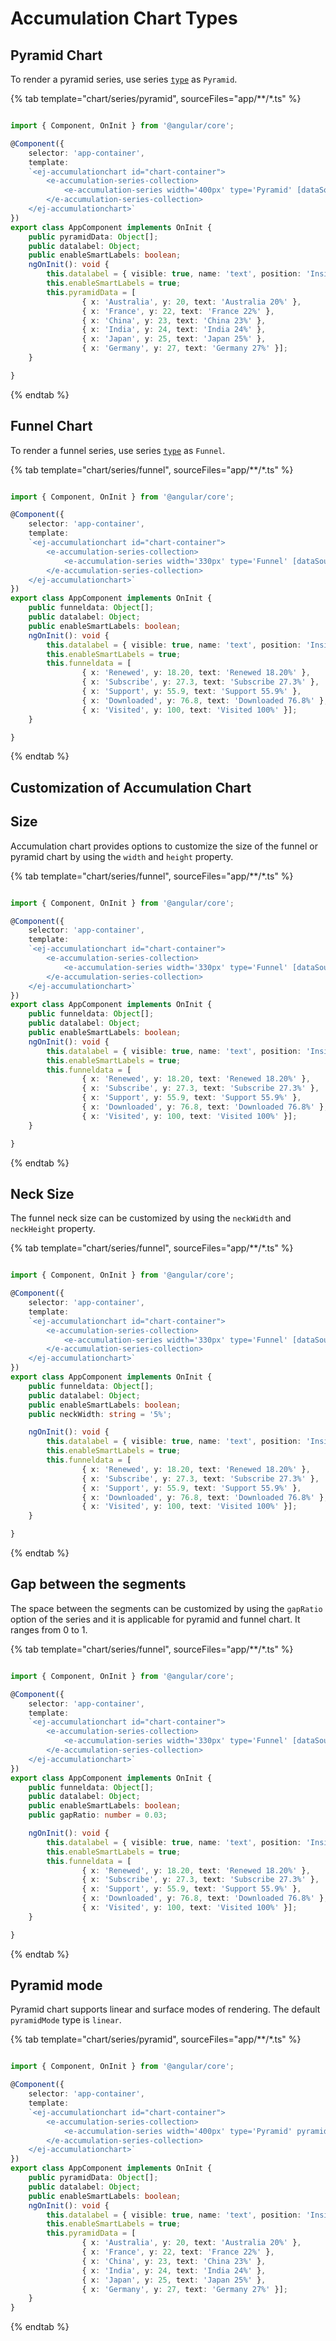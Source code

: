 # Accumulation Chart Types

<!-- markdownlint-disable MD036 -->

## Pyramid Chart

To render a pyramid series, use series [`type`](../api/accumulation-chart/accumulationSeries/#type) as `Pyramid`.

{% tab template="chart/series/pyramid", sourceFiles="app/**/*.ts" %}

```typescript

import { Component, OnInit } from '@angular/core';

@Component({
    selector: 'app-container',
    template:
    `<ej-accumulationchart id="chart-container">
        <e-accumulation-series-collection>
            <e-accumulation-series width='400px' type='Pyramid' [dataSource]='pyramidData' xName='x' yName='y' [dataLabel]='datalabel'></e-accumulation-series>
        </e-accumulation-series-collection>
    </ej-accumulationchart>`
})
export class AppComponent implements OnInit {
    public pyramidData: Object[];
    public datalabel: Object;
    public enableSmartLabels: boolean;
    ngOnInit(): void {
        this.datalabel = { visible: true, name: 'text', position: 'Inside' };
        this.enableSmartLabels = true;
        this.pyramidData = [
                { x: 'Australia', y: 20, text: 'Australia 20%' },
                { x: 'France', y: 22, text: 'France 22%' },
                { x: 'China', y: 23, text: 'China 23%' },
                { x: 'India', y: 24, text: 'India 24%' },
                { x: 'Japan', y: 25, text: 'Japan 25%' },
                { x: 'Germany', y: 27, text: 'Germany 27%' }];
    }

}

```

{% endtab %}

## Funnel Chart

To render a funnel series, use series [`type`](../api/accumulation-chart/accumulationSeries/#type) as `Funnel`.

{% tab template="chart/series/funnel", sourceFiles="app/**/*.ts" %}

```typescript

import { Component, OnInit } from '@angular/core';

@Component({
    selector: 'app-container',
    template:
    `<ej-accumulationchart id="chart-container">
        <e-accumulation-series-collection>
            <e-accumulation-series width='330px' type='Funnel' [dataSource]='funneldata' xName='x' yName='y' [dataLabel]='datalabel'></e-accumulation-series>
        </e-accumulation-series-collection>
    </ej-accumulationchart>`
})
export class AppComponent implements OnInit {
    public funneldata: Object[];
    public datalabel: Object;
    public enableSmartLabels: boolean;
    ngOnInit(): void {
        this.datalabel = { visible: true, name: 'text', position: 'Inside' };
        this.enableSmartLabels = true;
        this.funneldata = [
                { x: 'Renewed', y: 18.20, text: 'Renewed 18.20%' },
                { x: 'Subscribe', y: 27.3, text: 'Subscribe 27.3%' },
                { x: 'Support', y: 55.9, text: 'Support 55.9%' },
                { x: 'Downloaded', y: 76.8, text: 'Downloaded 76.8%' },
                { x: 'Visited', y: 100, text: 'Visited 100%' }];
    }

}

```

{% endtab %}

## Customization of Accumulation Chart

## Size

Accumulation chart provides options to customize the size of the funnel or pyramid chart by using the  `width` and `height` property.

{% tab template="chart/series/funnel", sourceFiles="app/**/*.ts" %}

```typescript

import { Component, OnInit } from '@angular/core';

@Component({
    selector: 'app-container',
    template:
    `<ej-accumulationchart id="chart-container">
        <e-accumulation-series-collection>
            <e-accumulation-series width='330px' type='Funnel' [dataSource]='funneldata' xName='x' yName='y' [dataLabel]='datalabel'></e-accumulation-series>
        </e-accumulation-series-collection>
    </ej-accumulationchart>`
})
export class AppComponent implements OnInit {
    public funneldata: Object[];
    public datalabel: Object;
    public enableSmartLabels: boolean;
    ngOnInit(): void {
        this.datalabel = { visible: true, name: 'text', position: 'Inside' };
        this.enableSmartLabels = true;
        this.funneldata = [
                { x: 'Renewed', y: 18.20, text: 'Renewed 18.20%' },
                { x: 'Subscribe', y: 27.3, text: 'Subscribe 27.3%' },
                { x: 'Support', y: 55.9, text: 'Support 55.9%' },
                { x: 'Downloaded', y: 76.8, text: 'Downloaded 76.8%' },
                { x: 'Visited', y: 100, text: 'Visited 100%' }];
    }

}

```

{% endtab %}

## Neck Size

The funnel neck size can be customized by using the `neckWidth` and `neckHeight` property.

{% tab template="chart/series/funnel", sourceFiles="app/**/*.ts" %}

```typescript

import { Component, OnInit } from '@angular/core';

@Component({
    selector: 'app-container',
    template:
    `<ej-accumulationchart id="chart-container">
        <e-accumulation-series-collection>
            <e-accumulation-series width='330px' type='Funnel' [dataSource]='funneldata' xName='x' yName='y' [dataLabel]='datalabel' [neckWidth]='neckWidth'></e-accumulation-series>
        </e-accumulation-series-collection>
    </ej-accumulationchart>`
})
export class AppComponent implements OnInit {
    public funneldata: Object[];
    public datalabel: Object;
    public enableSmartLabels: boolean;
    public neckWidth: string = '5%';

    ngOnInit(): void {
        this.datalabel = { visible: true, name: 'text', position: 'Inside' };
        this.enableSmartLabels = true;
        this.funneldata = [
                { x: 'Renewed', y: 18.20, text: 'Renewed 18.20%' },
                { x: 'Subscribe', y: 27.3, text: 'Subscribe 27.3%' },
                { x: 'Support', y: 55.9, text: 'Support 55.9%' },
                { x: 'Downloaded', y: 76.8, text: 'Downloaded 76.8%' },
                { x: 'Visited', y: 100, text: 'Visited 100%' }];
    }

}

```

{% endtab %}

## Gap between the segments

The space between the segments can be customized by using the `gapRatio` option of the series and
it is applicable for pyramid and funnel chart. It ranges from 0 to 1.

{% tab template="chart/series/funnel", sourceFiles="app/**/*.ts" %}

```typescript

import { Component, OnInit } from '@angular/core';

@Component({
    selector: 'app-container',
    template:
    `<ej-accumulationchart id="chart-container">
        <e-accumulation-series-collection>
            <e-accumulation-series width='330px' type='Funnel' [dataSource]='funneldata' xName='x' yName='y' [dataLabel]='datalabel' [gapRatio]="gapRatio"></e-accumulation-series>
        </e-accumulation-series-collection>
    </ej-accumulationchart>`
})
export class AppComponent implements OnInit {
    public funneldata: Object[];
    public datalabel: Object;
    public enableSmartLabels: boolean;
    public gapRatio: number = 0.03;

    ngOnInit(): void {
        this.datalabel = { visible: true, name: 'text', position: 'Inside' };
        this.enableSmartLabels = true;
        this.funneldata = [
                { x: 'Renewed', y: 18.20, text: 'Renewed 18.20%' },
                { x: 'Subscribe', y: 27.3, text: 'Subscribe 27.3%' },
                { x: 'Support', y: 55.9, text: 'Support 55.9%' },
                { x: 'Downloaded', y: 76.8, text: 'Downloaded 76.8%' },
                { x: 'Visited', y: 100, text: 'Visited 100%' }];
    }

}

```

{% endtab %}

## Pyramid mode

Pyramid chart supports linear and surface modes of rendering. The default `pyramidMode` type is `linear`.

{% tab template="chart/series/pyramid", sourceFiles="app/**/*.ts" %}

```typescript

import { Component, OnInit } from '@angular/core';

@Component({
    selector: 'app-container',
    template:
    `<ej-accumulationchart id="chart-container">
        <e-accumulation-series-collection>
            <e-accumulation-series width='400px' type='Pyramid' pyramidMode='Linear' [dataSource]='pyramidData' xName='x' yName='y' [dataLabel]='datalabel'></e-accumulation-series>
        </e-accumulation-series-collection>
    </ej-accumulationchart>`
})
export class AppComponent implements OnInit {
    public pyramidData: Object[];
    public datalabel: Object;
    public enableSmartLabels: boolean;
    ngOnInit(): void {
        this.datalabel = { visible: true, name: 'text', position: 'Inside' };
        this.enableSmartLabels = true;
        this.pyramidData = [
                { x: 'Australia', y: 20, text: 'Australia 20%' },
                { x: 'France', y: 22, text: 'France 22%' },
                { x: 'China', y: 23, text: 'China 23%' },
                { x: 'India', y: 24, text: 'India 24%' },
                { x: 'Japan', y: 25, text: 'Japan 25%' },
                { x: 'Germany', y: 27, text: 'Germany 27%' }];
    }
}

```

{% endtab %}